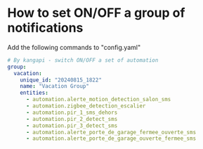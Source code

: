 # How to set ON/OFF a group of notifications

Add the following commands to "config.yaml"
``` config.yaml 
# By kangapi - switch ON/OFF a set of automation
group:
  vacation:
    unique_id: "20240815_1822"
    name: "Vacation Group"
    entities:
      - automation.alerte_motion_detection_salon_sms
      - automation.zigbee_detection_escalier
      - automation.pir_1_sms_dehors
      - automation.pir_2_detect_sms
      - automation.pir_3_detect_sms
      - automation.alerte_porte_de_garage_fermee_ouverte_sms
      - automation.alerte_porte_de_garage_ouverte_fermee_sms
```
